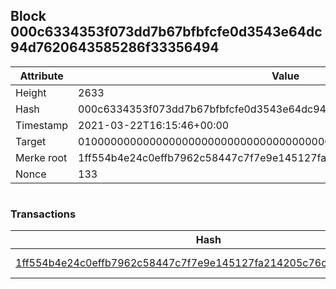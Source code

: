 ## Block 000c6334353f073dd7b67bfbfcfe0d3543e64dc94d7620643585286f33356494

Attribute | Value
--- | ---
Height | 2633
Hash | 000c6334353f073dd7b67bfbfcfe0d3543e64dc94d7620643585286f33356494
Timestamp | 2021-03-22T16:15:46+00:00
Target | 0100000000000000000000000000000000000000000000000000000000000000
Merke root | 1ff554b4e24c0effb7962c58447c7f7e9e145127fa214205c76c7767fb643663
Nonce | 133

```

```

### Transactions

Hash | Amount
--- | ---
[1ff554b4e24c0effb7962c58447c7f7e9e145127fa214205c76c7767fb643663](1ff554b4e24c0effb7962c58447c7f7e9e145127fa214205c76c7767fb643663.md) | 10.00000000 SKEPTI 
